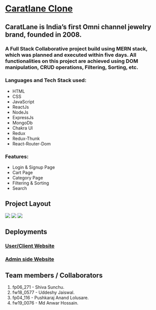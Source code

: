 # <a href="https://karat-ten.vercel.app/" target="_blank">Caratlane Clone</a>

 <h2>CaratLane is India’s first Omni channel jewelry brand, founded in 2008.</h2> 
 
  <h3>A Full Stack Collaborative project build using MERN stack, which was planned and executed within five days.
 All functionalities on this project are achieved using DOM manipulation, CRUD operations, Filtering, Sorting, etc.</h3> 
 
 <h3>Languages and Tech Stack used:</h3>
<div>
 <ul>
 <li>HTML</li>
 <li>CSS</li>
 <li>JavaScript</li>
 <li>ReactJs</li>
 <li>NodeJs</li>
 <li>ExpressJs</li>
 <li>MongoDb</li>
 <li>Chakra UI</li>
 <li>Redux</li>
 <li>Redux-Thunk</li>
 <li>React-Router-Dom</li>
 </ul>
 </div>

<div>
 <h3>Features:</h3>
 <ul>
 <li>Login & Signup Page</li>
 <li>Cart Page</li>
 <li>Category Page</li>
 <li>Filtering & Sorting</li>
 <li>Search</li>
 </ul>
 </div>

<h2>Project Layout</h2>

<img src="https://user-images.githubusercontent.com/103638817/229425605-78114a97-8740-4a31-8d84-4b547cbbd124.png" />

<img src="https://user-images.githubusercontent.com/103638817/229425728-119777d9-4576-4496-a48b-ecb06ba85dbf.png" />

<img src="https://user-images.githubusercontent.com/103638817/229425757-da1873bc-2fee-4e39-ac99-d8015bc7c6d4.png" />

<h2>Deployments</h2>
 <h3><a href="https://karat-ten.vercel.app/" target="_blank">User/Client Website</a></h3>
 <h3><a href="https://karat-admin.vercel.app/" target="_blank">Admin side Website</a></h3>

<h2>Team members / Collaborators</h2>

<div>
 <ol>
 <li>fp06_271 - Shiva Sunchu.</li>
 <li>fw18_0577 - Uddeshy Jaiswal.</li>
 <li>fp04_116 - Pushkaraj Anand Lolusare.</li>
 <li>fw19_0076 - Md Anwar Hossain.</li>
 </ol>
 </div>
